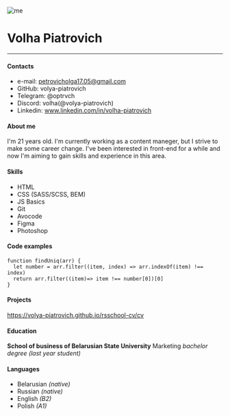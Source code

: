 ![me](/rsschool-cv/img/me.jpg)
# Volha Piatrovich

---

#### Contacts

- e-mail: petrovicholga17.05@gmail.com
- GitHub: volya-piatrovich
- Telegram: @optrvch
- Discord: volha(@volya-piatrovich)
- Linkedin: www.linkedin.com/in/volha-piatrovich

#### About me

I'm 21 years old. I'm currently working as a content maneger, but I strive to make some career change. I've been interested in front-end for a while and now I'm aiming to gain skills and experience in this area. 

#### Skills

- HTML
- CSS (SASS/SCSS, BEM)
- JS Basics
- Git
- Avocode
- Figma
- Photoshop

#### Code examples

```
function findUniq(arr) {
  let number = arr.filter((item, index) => arr.indexOf(item) !== index)
  return arr.filter((item)=> item !== number[0])[0]
}
```
#### Projects

https://volya-piatrovich.github.io/rsschool-cv/cv

#### Education

**School of business of Belarusian State University**
Marketing
_bachelor degree (last year student)_

#### Languages

- Belarusian _(native)_
- Russian _(native)_
- English _(B2)_
- Polish _(A1)_
